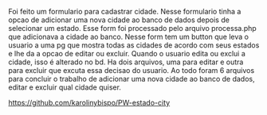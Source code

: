 Foi feito um formulario para cadastrar cidade. Nesse formulario tinha a opcao de adicionar uma nova cidade ao banco de dados depois de selecionar um estado.
Esse form foi processado pelo arquivo processa.php que adicionava a cidade ao banco.
Nesse form tem um button que leva o usuario a uma pg que mostra todas as cidades de acordo com seus estados e lhe da a opcao de editar ou excluir. 
Quando o usuario edita ou exclui a cidade, isso é alterado no bd. Ha dois arquivos, uma para editar e outra para excluir que excuta essa decisao do usuario.
Ao todo foram 6 arquivos para concluir o trabalho de adicionar uma nova cidade ao banco de dados, editar e excluir qual cidade quiser.

https://github.com/karolinybispo/PW-estado-city
